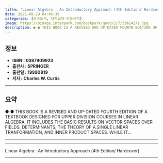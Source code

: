 ```yaml
---
title: "Linear Algebra : An Introductory Approach (4th Edition/ Hardcover)"
date: 2021-08-29 04:46:39
categories: [외국도서, 대학교재-전문서적]
image: https://bimage.interpark.com/bookpark/good/2/7/3961427s.jpg
description: ● ● THIS BOOK IS A REVISED AND UP-DATED FOURTH EDITION OF A TEXTBOOK DESIGNED FOR UPPER DIVISION COURSES IN LINEAR ALGEBRA. IT INCLUDES THE BASIC RESULTS ON V
---
```


## **정보**

- **ISBN : 0387909923**
- **출판사 : SPRINGER**
- **출판일 : 19990819**
- **저자 : Charles W. Curtis**

------



## **요약**

●  ●  THIS BOOK IS A REVISED AND UP-DATED FOURTH EDITION OF A TEXTBOOK DESIGNED FOR UPPER DIVISION COURSES IN LINEAR ALGEBRA. IT INCLUDES THE BASIC RESULTS ON VECTOR SPACES OVER FIELDS, DETERMINANTS, THE THEORY OF A SINGLE LINEAR TRANFORMATION, AND INNER PRODUCT SPACES. WHILE IT... 

------



------


Linear Algebra : An Introductory Approach (4th Edition/ Hardcover) 

------


